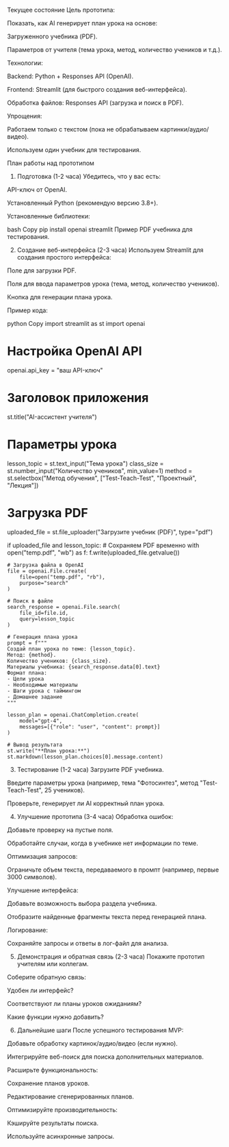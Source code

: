 Текущее состояние
Цель прототипа:

Показать, как AI генерирует план урока на основе:

Загруженного учебника (PDF).

Параметров от учителя (тема урока, метод, количество учеников и т.д.).

Технологии:

Backend: Python + Responses API (OpenAI).

Frontend: Streamlit (для быстрого создания веб-интерфейса).

Обработка файлов: Responses API (загрузка и поиск в PDF).

Упрощения:

Работаем только с текстом (пока не обрабатываем картинки/аудио/видео).

Используем один учебник для тестирования.

План работы над прототипом
1. Подготовка (1-2 часа)
Убедитесь, что у вас есть:

API-ключ от OpenAI.

Установленный Python (рекомендую версию 3.8+).

Установленные библиотеки:

bash
Copy
pip install openai streamlit
Пример PDF учебника для тестирования.

2. Создание веб-интерфейса (2-3 часа)
Используем Streamlit для создания простого интерфейса:

Поле для загрузки PDF.

Поля для ввода параметров урока (тема, метод, количество учеников).

Кнопка для генерации плана урока.

Пример кода:

python
Copy
import streamlit as st
import openai

# Настройка OpenAI API
openai.api_key = "ваш API-ключ"

# Заголовок приложения
st.title("AI-ассистент учителя")

# Параметры урока
lesson_topic = st.text_input("Тема урока")
class_size = st.number_input("Количество учеников", min_value=1)
method = st.selectbox("Метод обучения", ["Test-Teach-Test", "Проектный", "Лекция"])

# Загрузка PDF
uploaded_file = st.file_uploader("Загрузите учебник (PDF)", type="pdf")

if uploaded_file and lesson_topic:
    # Сохраняем PDF временно
    with open("temp.pdf", "wb") as f:
        f.write(uploaded_file.getvalue())

    # Загрузка файла в OpenAI
    file = openai.File.create(
        file=open("temp.pdf", "rb"),
        purpose="search"
    )

    # Поиск в файле
    search_response = openai.File.search(
        file_id=file.id,
        query=lesson_topic
    )

    # Генерация плана урока
    prompt = f"""
    Создай план урока по теме: {lesson_topic}.
    Метод: {method}.
    Количество учеников: {class_size}.
    Материалы учебника: {search_response.data[0].text}
    Формат плана:
    - Цели урока
    - Необходимые материалы
    - Шаги урока с таймингом
    - Домашнее задание
    """

    lesson_plan = openai.ChatCompletion.create(
        model="gpt-4",
        messages=[{"role": "user", "content": prompt}]
    )

    # Вывод результата
    st.write("**План урока:**")
    st.markdown(lesson_plan.choices[0].message.content)
3. Тестирование (1-2 часа)
Загрузите PDF учебника.

Введите параметры урока (например, тема "Фотосинтез", метод "Test-Teach-Test", 25 учеников).

Проверьте, генерирует ли AI корректный план урока.

4. Улучшение прототипа (3-4 часа)
Обработка ошибок:

Добавьте проверку на пустые поля.

Обработайте случаи, когда в учебнике нет информации по теме.

Оптимизация запросов:

Ограничьте объем текста, передаваемого в промпт (например, первые 3000 символов).

Улучшение интерфейса:

Добавьте возможность выбора раздела учебника.

Отобразите найденные фрагменты текста перед генерацией плана.

Логирование:

Сохраняйте запросы и ответы в лог-файл для анализа.

5. Демонстрация и обратная связь (2-3 часа)
Покажите прототип учителям или коллегам.

Соберите обратную связь:

Удобен ли интерфейс?

Соответствуют ли планы уроков ожиданиям?

Какие функции нужно добавить?

6. Дальнейшие шаги
После успешного тестирования MVP:

Добавьте обработку картинок/аудио/видео (если нужно).

Интегрируйте веб-поиск для поиска дополнительных материалов.

Расширьте функциональность:

Сохранение планов уроков.

Редактирование сгенерированных планов.

Оптимизируйте производительность:

Кэшируйте результаты поиска.

Используйте асинхронные запросы.